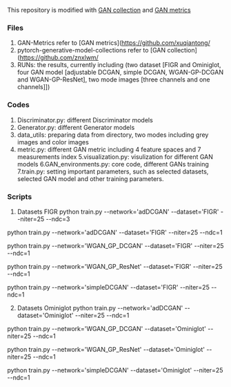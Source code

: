 This repository is modified with [GAN collection](https://github.com/znxlwm/pytorch-generative-model-collections) and [GAN metrics](https://github.com/xuqiantong/GAN-Metrics)

### Files

1. GAN-Metrics refer to [GAN metrics](https://github.com/xuqiantong/
2. pytorch-generative-model-collections refer to [GAN collection](https://github.com/znxlwm/
3. RUNs: the results, currently including (two dataset [FIGR and Ominiglot, four GAN model [adjustable DCGAN, simple DCGAN, WGAN-GP-DCGAN and WGAN-GP-ResNet], two mode images [three channels and one channels]])


### Codes
1. Discriminator.py: different Discriminator models
2. Generator.py: different Generator models
3. data_utils: preparing data from directory, two modes including grey images and color images
4. metric.py: different GAN metric including 4 feature spaces and 7 measurements index
5.visualization.py: visulization for different GAN models
6.GAN_environments.py: core code, different GANs training
7.train.py: setting important parameters, such as selected datasets, selected GAN model and other training parameters.


### Scripts
1. Datasets FIGR
python train.py --network='adDCGAN' --dataset='FIGR' --niter=25 --ndc=3

python train.py --network='adDCGAN' --dataset='FIGR' --niter=25 --ndc=1

python train.py --network='WGAN_GP_DCGAN' --dataset='FIGR' --niter=25 --ndc=1

python train.py --network='WGAN_GP_ResNet' --dataset='FIGR' --niter=25 --ndc=1

python train.py --network='simpleDCGAN' --dataset='FIGR' --niter=25 --ndc=1

2. Datasets Ominiglot
python train.py --network='adDCGAN' --dataset='Ominiglot' --niter=25 --ndc=1

python train.py --network='WGAN_GP_DCGAN' --dataset='Ominiglot' --niter=25 --ndc=1

python train.py --network='WGAN_GP_ResNet' --dataset='Ominiglot' --niter=25 --ndc=1

python train.py --network='simpleDCGAN' --dataset='Ominiglot' --niter=25 --ndc=1




